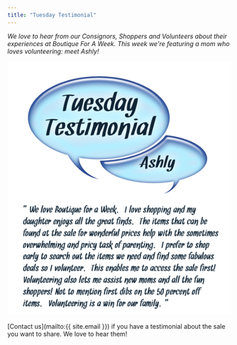 ```yaml
---
title: "Tuesday Testimonial"
---
```


_We love to hear from our Consignors, Shoppers and Volunteers about their experiences at Boutique For A Week. This week we're featuring a mom who loves volunteering: meet Ashly!_

![](/img/blog/Testimonial_Ashly.png)

[Contact us](mailto:{{ site.email }}) if you have a testimonial about the sale you want to share. We love to hear them!
